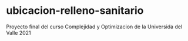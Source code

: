 # ubicacion-relleno-sanitario
Proyecto final del curso Complejidad y Optimizacion de la Universida del Valle 2021
